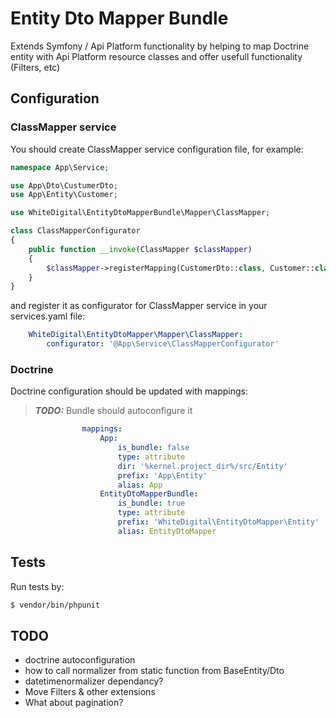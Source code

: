 # Entity Dto Mapper Bundle

Extends Symfony / Api Platform functionality by helping to map Doctrine entity with Api Platform resource classes and offer usefull functionality (Filters, etc)

## Configuration

### ClassMapper service ###
You should create ClassMapper service configuration file, for example:

```php
namespace App\Service;

use App\Dto\CustumerDto;
use App\Entity\Customer;

use WhiteDigital\EntityDtoMapperBundle\Mapper\ClassMapper;

class ClassMapperConfigurator
{
    public function __invoke(ClassMapper $classMapper)
    {
        $classMapper->registerMapping(CustomerDto::class, Customer::class);
    }
}

```
and register it as configurator for ClassMapper service in your services.yaml file:
```yaml
    WhiteDigital\EntityDtoMapper\Mapper\ClassMapper:
        configurator: '@App\Service\ClassMapperConfigurator'
```
### Doctrine ###

Doctrine configuration should be updated with mappings:

> **_TODO:_** Bundle should autoconfigure it
 
```yaml
                mappings:
                    App:
                        is_bundle: false
                        type: attribute
                        dir: '%kernel.project_dir%/src/Entity'
                        prefix: 'App\Entity'
                        alias: App
                    EntityDtoMapperBundle:
                        is_bundle: true
                        type: attribute
                        prefix: 'WhiteDigital\EntityDtoMapper\Entity'
                        alias: EntityDtoMapper
```
## Tests

Run tests by:
```bash
$ vendor/bin/phpunit
```

## TODO ##
- doctrine autoconfiguration
- how to call normalizer from static function from BaseEntity/Dto
- datetimenormalizer dependancy?
- Move Filters & other extensions
- What about pagination?
